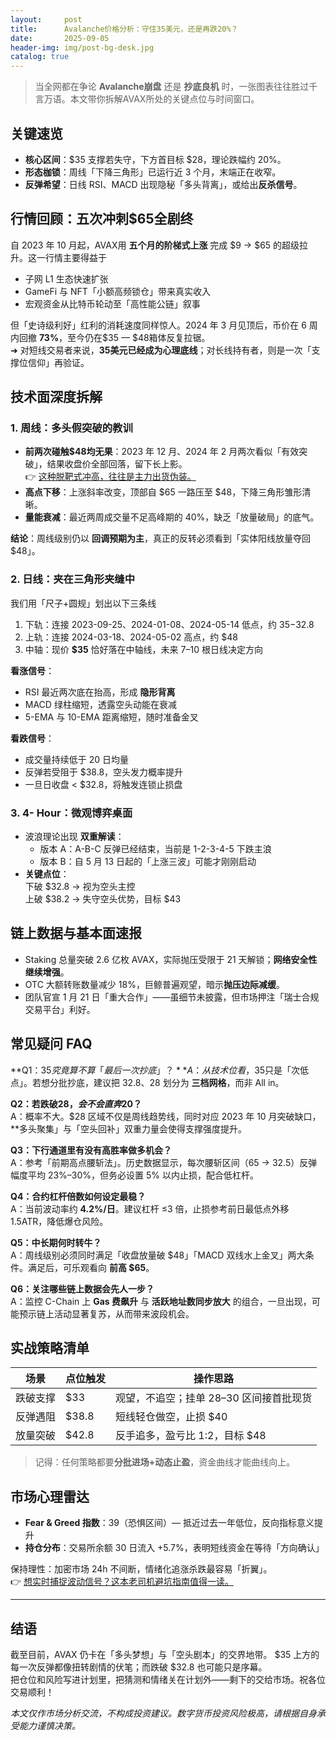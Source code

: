 ```yaml
---
layout:     post
title:      Avalanche价格分析：守住35美元，还是再跌20%？
date:       2025-09-05
header-img: img/post-bg-desk.jpg
catalog: true
---
```


> 当全网都在争论 **Avalanche崩盘** 还是 **抄底良机** 时，一张图表往往胜过千言万语。本文带你拆解AVAX所处的关键点位与时间窗口。

## 关键速览
- **核心区间**：$35 支撑若失守，下方首目标 $28，理论跌幅约 20%。  
- **形态枷锁**：周线「下降三角形」已运行近 3 个月，末端正在收窄。  
- **反弹希望**：日线 RSI、MACD 出现隐秘「多头背离」，或给出**反杀信号**。

## 行情回顾：五次冲刺$65全剧终
自 2023 年 10 月起，AVAX用 **五个月的阶梯式上涨** 完成 $9 → $65 的超级拉升。这一行情主要得益于  
- 子网 L1 生态快速扩张  
- GameFi 与 NFT「小额高频锁仓」带来真实收入  
- 宏观资金从比特币轮动至「高性能公链」叙事

但「史诗级利好」红利的消耗速度同样惊人。2024 年 3 月见顶后，币价在 6 周内回撤 **73%**，至今仍在$35 — $48箱体反复拉锯。  
➜ 对短线交易者来说，**35美元已经成为心理底线**；对长线持有者，则是一次「支撑位信仰」再验证。

## 技术面深度拆解
### 1. 周线：多头假突破的教训
- **前两次碰触$48均无果**：2023 年 12 月、2024 年 2 月两次看似「有效突破」，结果收盘价全部回落，留下长上影。  
  👉 [这种脱靶式冲高，往往是主力出货伪装。](https://okxdog.com/)
- **高点下移**：上涨斜率改变，顶部自 $65 一路压至 $48，下降三角形雏形清晰。
- **量能衰减**：最近两周成交量不足高峰期的 40%，缺乏「放量破局」的底气。

**结论**：周线级别仍以 **回调预期为主**，真正的反转必须看到「实体阳线放量夺回$48」。

### 2. 日线：夹在三角形夹缝中
我们用「尺子+圆规」划出以下三条线  
1. 下轨：连接 2023-09-25、2024-01-08、2024-05-14 低点，约 $35-$32.8  
2. 上轨：连接 2024-03-18、2024-05-02 高点，约 $48  
3. 中轴：现价 **$35** 恰好落在中轴线，未来 7–10 根日线决定方向

**看涨信号**：  
- RSI 最近两次底在抬高，形成 **隐形背离**  
- MACD 绿柱缩短，透露空头动能在衰减  
- 5-EMA 与 10-EMA 距离缩短，随时准备金叉

**看跌信号**：  
- 成交量持续低于 20 日均量  
- 反弹若受阻于 $38.8，空头发力概率提升  
- 一旦日收盘 < $32.8，将触发连锁止损盘

### 3. 4- Hour：微观博弈桌面
- 波浪理论出现 **双重解读**：  
  - 版本 A：A-B-C 反弹已经结束，当前是 1-2-3-4-5 下跌主浪  
  - 版本 B：自 5 月 13 日起的「上涨三波」可能才刚刚启动  
- **关键点位**：  
  下破 $32.8 → 视为空头主控  
  上破 $38.2 → 失守空头优势，目标 $43

## 链上数据与基本面速报
- Staking 总量突破 2.6 亿枚 AVAX，实际抛压受限于 21 天解锁；**网络安全性继续增强**。  
- OTC 大额转账数量减少 18%，巨鲸普遍观望，暗示**抛压边际减缓**。  
- 团队官宣 1 月 21 日「重大合作」——虽细节未披露，但市场押注「瑞士合规交易平台」利好。

## 常见疑问 FAQ
**Q1：$35究竟算不算「最后一次抄底」？**  
A：从技术位看，$35只是「次低点」。若想分批抄底，建议把 $32.8、$28 划分为 **三档网格**，而非 All in。

**Q2：若跌破$28，会不会直奔$20？**  
A：概率不大。$28 区域不仅是周线趋势线，同时对应 2023 年 10 月突破缺口，**多头聚集」与「空头回补」双重力量会使得支撑强度提升。

**Q3：下行通道里有没有高胜率做多机会？**  
A：参考「前期高点腰斩法」。历史数据显示，每次腰斩区间（65 → 32.5）反弹幅度平均 23%–30%，但务必设置 5% 以内止损，配合低杠杆。

**Q4：合约杠杆倍数如何设定最稳？**  
A：当前波动率约 **4.2%/日**。建议杠杆 ≤3 倍，止损参考前日最低点外移 1.5ATR，降低爆仓风险。

**Q5：中长期何时转牛？**  
A：周线级别必须同时满足「收盘放量破 $48」「MACD 双线水上金叉」两大条件。满足后，可乐观看向 **前高 $65**。

**Q6：关注哪些链上数据会先人一步？**  
A：监控 C-Chain 上 **Gas 费飙升** 与 **活跃地址数同步放大** 的组合，一旦出现，可能预示链上活动显著复苏，从而带来波段机会。

## 实战策略清单
| 场景 | 点位触发 | 操作思路 |
|------|----------|----------|
| 跌破支撑 | $33 | 观望，不追空；挂单 $28–$30 区间接首批现货 |
| 反弹遇阻 | $38.8 | 短线轻仓做空，止损 $40 |
| 放量突破 | $42.8 | 反手追多，盈亏比 1:2，目标 $48 |

> 记得：任何策略都要**分批进场+动态止盈**，资金曲线才能曲线向上。

## 市场心理雷达
- **Fear & Greed 指数**：39（恐惧区间）— 抵近过去一年低位，反向指标意义提升  
- **持仓分布**：交易所余额 30 日流入 +5.7%，表明短线资金在等待「方向确认」  

保持理性：加密市场 24h 不间断，情绪化追涨杀跌最容易「折翼」。  
👉 [想实时捕捉波动信号？这本老司机避坑指南值得一读。](https://okxdog.com/)

---

## 结语
截至目前，AVAX 仍卡在「多头梦想」与「空头剧本」的交界地带。 $35 上方的每一次反弹都像扭转剧情的伏笔；而跌破 $32.8 也可能只是序幕。  
把仓位和风险写进计划里，把猜测和情绪关在计划外——剩下的交给市场。祝各位交易顺利！

*本文仅作市场分析交流，不构成投资建议。数字货币投资风险极高，请根据自身承受能力谨慎决策。*
